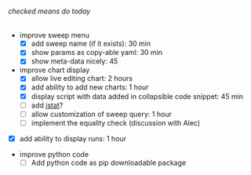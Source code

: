 
###### checked means do today
- improve sweep menu
  - [x] add sweep name (if it exists): 30 min
  - [x] show params as copy-able yaml: 30 min
  - [x] show meta-data nicely: 45

- improve chart display
  - [x] allow live editing chart: 2 hours
  - [x] add ability to add new charts: 1 hour
  - [x] display script with data added in collapsible code snippet: 45 min
  - [ ] add [jstat](https://jstat.github.io/)?
  - [ ] allow customization of sweep query: 1 hour
  - [ ] implement the equality check (discussion with Alec)

- [x] add ability to display runs: 1 hour
  
- improve python code 
  - [ ] Add python code as pip downloadable package
